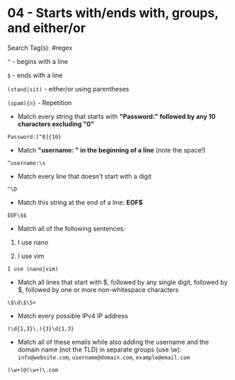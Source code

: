 # 04 - Starts with/ends with, groups, and either/or

Search Tag(s): #regex

`^` - begins with a line

`$` - ends with a line

`(stand|sit)` - either/or using parentheses

`(spam){n}` - Repetition

- Match every string that starts with **"Password:" followed by any 10 characters excluding "0"**

`Password:[^0]{10}`

- Match **"username: " in the beginning of a line** (note the space!)

`^username:\s`

- Match every line that doesn't start with a digit

`^\D`

- Match this string at the end of a line: **EOF$**

`EOF\$$`

- Match all of the following sentences:

1. I use nano

2. I use vim

`I use (nano|vim)`

- Match all lines that start with $, followed by any single digit, followed by $, followed by one or more non-whitespace characters

`\$\d\$\S+`

- Match every possible IPv4 IP address

`(\d{1,3}\.){3}\d{1,3}`

- Match all of these emails while also adding the username and the domain name (not the TLD) in separate groups (use \w): `info@website.com`, `username@domain.com`, `example@email.com`

`(\w+)@(\w+)\.com`